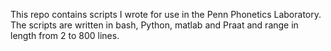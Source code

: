 This repo contains scripts I wrote for use in the Penn Phonetics Laboratory. The scripts are written in bash, Python, matlab and Praat and range in length from 2 to 800 lines.
